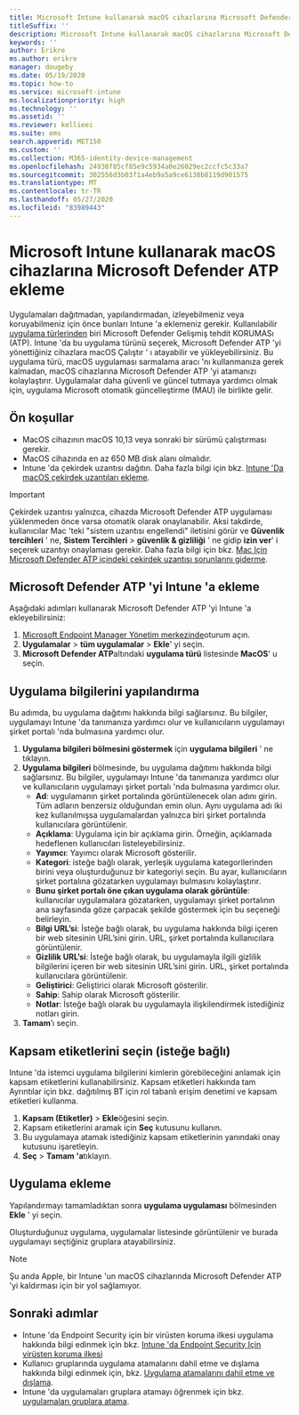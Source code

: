 ```yaml
---
title: Microsoft Intune kullanarak macOS cihazlarına Microsoft Defender ATP ekleme
titleSuffix: ''
description: Microsoft Intune kullanarak macOS cihazlarına Microsoft Defender ATP ekleme hakkında bilgi edinin.
keywords: ''
author: Erikre
ms.author: erikre
manager: dougeby
ms.date: 05/19/2020
ms.topic: how-to
ms.service: microsoft-intune
ms.localizationpriority: high
ms.technology: ''
ms.assetid: ''
ms.reviewer: kellieei
ms.suite: ems
search.appverid: MET150
ms.custom: ''
ms.collection: M365-identity-device-management
ms.openlocfilehash: 24938f85cf85e9c5934a0e26029ec2ccfc5c33a7
ms.sourcegitcommit: 302556d3b03f1a4eb9a5a9ce6138b8119d901575
ms.translationtype: MT
ms.contentlocale: tr-TR
ms.lasthandoff: 05/27/2020
ms.locfileid: "83989443"
---
```

# <a name="add-microsoft-defender-atp-to-macos-devices-using-microsoft-intune"></a>Microsoft Intune kullanarak macOS cihazlarına Microsoft Defender ATP ekleme

Uygulamaları dağıtmadan, yapılandırmadan, izleyebilmeniz veya koruyabilmeniz için önce bunları Intune 'a eklemeniz gerekir. Kullanılabilir [uygulama türlerinden](apps-add.md#app-types-in-microsoft-intune) biri Microsoft Defender Gelişmiş tehdit KORUMASı (ATP). Intune 'da bu uygulama türünü seçerek, Microsoft Defender ATP 'yi yönettiğiniz cihazlara macOS Çalıştır ' ı atayabilir ve yükleyebilirsiniz. Bu uygulama türü, macOS uygulaması sarmalama aracı 'nı kullanmanıza gerek kalmadan, macOS cihazlarına Microsoft Defender ATP 'yi atamanızı kolaylaştırır. Uygulamalar daha güvenli ve güncel tutmaya yardımcı olmak için, uygulama Microsoft otomatik güncelleştirme (MAU) ile birlikte gelir.

## <a name="prerequisites"></a>Ön koşullar
- MacOS cihazının macOS 10,13 veya sonraki bir sürümü çalıştırması gerekir.
- MacOS cihazında en az 650 MB disk alanı olmalıdır.
- Intune 'da çekirdek uzantısı dağıtın. Daha fazla bilgi için bkz. [Intune 'Da macOS çekirdek uzantıları ekleme](../configuration/kernel-extensions-overview-macos.md).

> [!IMPORTANT]
> Çekirdek uzantısı yalnızca, cihazda Microsoft Defender ATP uygulaması yüklenmeden önce varsa otomatik olarak onaylanabilir. Aksi takdirde, kullanıcılar Mac 'teki "sistem uzantısı engellendi" iletisini görür ve **Güvenlik tercihleri** ' ne, **Sistem Tercihleri**  >  **güvenlik & gizliliği** ' ne gidip **izin ver**' i seçerek uzantıyı onaylaması gerekir. Daha fazla bilgi için bkz. [Mac Için Microsoft Defender ATP içindeki çekirdek uzantısı sorunlarını giderme](https://docs.microsoft.com/windows/security/threat-protection/microsoft-defender-atp/mac-support-kext).

## <a name="add-microsoft-defender-atp-to-intune"></a>Microsoft Defender ATP 'yi Intune 'a ekleme
Aşağıdaki adımları kullanarak Microsoft Defender ATP 'yi Intune 'a ekleyebilirsiniz:

1. [Microsoft Endpoint Manager Yönetim merkezinde](https://go.microsoft.com/fwlink/?linkid=2109431)oturum açın.
2. **Uygulamalar**  >  **tüm uygulamalar**  >  **Ekle**' yi seçin.
3. **Microsoft Defender ATP**altındaki **uygulama türü** listesinde **MacOS**' u seçin.

## <a name="configure-app-information"></a>Uygulama bilgilerini yapılandırma
Bu adımda, bu uygulama dağıtımı hakkında bilgi sağlarsınız. Bu bilgiler, uygulamayı Intune 'da tanımanıza yardımcı olur ve kullanıcıların uygulamayı şirket portalı 'nda bulmasına yardımcı olur.

1. **Uygulama bilgileri bölmesini göstermek** için **uygulama bilgileri** ' ne tıklayın.
2. **Uygulama bilgileri** bölmesinde, bu uygulama dağıtımı hakkında bilgi sağlarsınız. Bu bilgiler, uygulamayı Intune 'da tanımanıza yardımcı olur ve kullanıcıların uygulamayı şirket portalı 'nda bulmasına yardımcı olur.
    - **Ad**: uygulamanın şirket portalında görüntülenecek olan adını girin. Tüm adların benzersiz olduğundan emin olun. Aynı uygulama adı iki kez kullanılmışsa uygulamalardan yalnızca biri şirket portalında kullanıcılara görüntülenir.
    - **Açıklama**: Uygulama için bir açıklama girin. Örneğin, açıklamada hedeflenen kullanıcıları listeleyebilirsiniz.
    - **Yayımcı**: Yayımcı olarak Microsoft gösterilir.
    - **Kategori**: isteğe bağlı olarak, yerleşik uygulama kategorilerinden birini veya oluşturduğunuz bir kategoriyi seçin. Bu ayar, kullanıcıların şirket portalına gözatarken uygulamayı bulmasını kolaylaştırır.
    - **Bunu şirket portalı öne çıkan uygulama olarak görüntüle**: kullanıcılar uygulamalara gözatarken, uygulamayı şirket portalının ana sayfasında göze çarpacak şekilde göstermek için bu seçeneği belirleyin.
    - **Bilgi URL’si**: İsteğe bağlı olarak, bu uygulama hakkında bilgi içeren bir web sitesinin URL’sini girin. URL, şirket portalında kullanıcılara görüntülenir.
    - **Gizlilik URL’si**: İsteğe bağlı olarak, bu uygulamayla ilgili gizlilik bilgilerini içeren bir web sitesinin URL’sini girin. URL, şirket portalında kullanıcılara görüntülenir.
    - **Geliştirici**: Geliştirici olarak Microsoft gösterilir.
    - **Sahip**: Sahip olarak Microsoft gösterilir.
    - **Notlar**: İsteğe bağlı olarak bu uygulamayla ilişkilendirmek istediğiniz notları girin.
3. **Tamam**’ı seçin.

## <a name="select-scope-tags-optional"></a>Kapsam etiketlerini seçin (isteğe bağlı)
Intune 'da istemci uygulama bilgilerini kimlerin görebileceğini anlamak için kapsam etiketlerini kullanabilirsiniz. Kapsam etiketleri hakkında tam Ayrıntılar için bkz. dağıtılmış BT için rol tabanlı erişim denetimi ve kapsam etiketleri kullanma.
1.    **Kapsam (Etiketler)**  >  **Ekle**öğesini seçin.
2.    Kapsam etiketlerini aramak için **Seç** kutusunu kullanın.
3.    Bu uygulamaya atamak istediğiniz kapsam etiketlerinin yanındaki onay kutusunu işaretleyin.
4.    **Seç**  >  **Tamam 'a**tıklayın.

## <a name="add-the-app"></a>Uygulama ekleme
Yapılandırmayı tamamladıktan sonra **uygulama uygulaması** bölmesinden **Ekle** ' yi seçin. 

Oluşturduğunuz uygulama, uygulamalar listesinde görüntülenir ve burada uygulamayı seçtiğiniz gruplara atayabilirsiniz. 

> [!NOTE]
> Şu anda Apple, bir Intune 'un macOS cihazlarında Microsoft Defender ATP 'yi kaldırması için bir yol sağlamıyor.

## <a name="next-steps"></a>Sonraki adımlar
- Intune 'da Endpoint Security için bir virüsten koruma ilkesi uygulama hakkında bilgi edinmek için bkz. [Intune 'da Endpoint Security Için virüsten koruma ilkesi](../protect/endpoint-security-antivirus-policy.md) 
- Kullanıcı gruplarında uygulama atamalarını dahil etme ve dışlama hakkında bilgi edinmek için, bkz. [Uygulama atamalarını dahil etme ve dışlama](apps-inc-exl-assignments.md).
- Intune 'da uygulamaları gruplara atamayı öğrenmek için bkz. [uygulamaları gruplara atama](apps-deploy.md).


